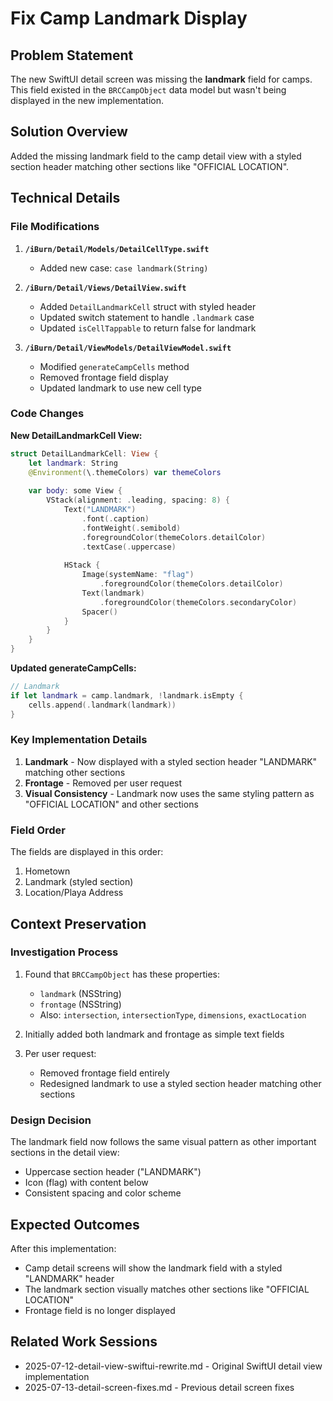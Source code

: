 # Fix Camp Landmark Display

## Problem Statement
The new SwiftUI detail screen was missing the **landmark** field for camps. This field existed in the `BRCCampObject` data model but wasn't being displayed in the new implementation.

## Solution Overview
Added the missing landmark field to the camp detail view with a styled section header matching other sections like "OFFICIAL LOCATION".

## Technical Details

### File Modifications

1. **`/iBurn/Detail/Models/DetailCellType.swift`**
   - Added new case: `case landmark(String)`

2. **`/iBurn/Detail/Views/DetailView.swift`**
   - Added `DetailLandmarkCell` struct with styled header
   - Updated switch statement to handle `.landmark` case
   - Updated `isCellTappable` to return false for landmark

3. **`/iBurn/Detail/ViewModels/DetailViewModel.swift`**
   - Modified `generateCampCells` method
   - Removed frontage field display
   - Updated landmark to use new cell type

### Code Changes

**New DetailLandmarkCell View:**
```swift
struct DetailLandmarkCell: View {
    let landmark: String
    @Environment(\.themeColors) var themeColors
    
    var body: some View {
        VStack(alignment: .leading, spacing: 8) {
            Text("LANDMARK")
                .font(.caption)
                .fontWeight(.semibold)
                .foregroundColor(themeColors.detailColor)
                .textCase(.uppercase)
            
            HStack {
                Image(systemName: "flag")
                    .foregroundColor(themeColors.detailColor)
                Text(landmark)
                    .foregroundColor(themeColors.secondaryColor)
                Spacer()
            }
        }
    }
}
```

**Updated generateCampCells:**
```swift
// Landmark
if let landmark = camp.landmark, !landmark.isEmpty {
    cells.append(.landmark(landmark))
}
```

### Key Implementation Details
1. **Landmark** - Now displayed with a styled section header "LANDMARK" matching other sections
2. **Frontage** - Removed per user request
3. **Visual Consistency** - Landmark now uses the same styling pattern as "OFFICIAL LOCATION" and other sections

### Field Order
The fields are displayed in this order:
1. Hometown
2. Landmark (styled section)
3. Location/Playa Address

## Context Preservation

### Investigation Process
1. Found that `BRCCampObject` has these properties:
   - `landmark` (NSString)
   - `frontage` (NSString)
   - Also: `intersection`, `intersectionType`, `dimensions`, `exactLocation`

2. Initially added both landmark and frontage as simple text fields

3. Per user request:
   - Removed frontage field entirely
   - Redesigned landmark to use a styled section header matching other sections

### Design Decision
The landmark field now follows the same visual pattern as other important sections in the detail view:
- Uppercase section header ("LANDMARK")
- Icon (flag) with content below
- Consistent spacing and color scheme

## Expected Outcomes
After this implementation:
- Camp detail screens will show the landmark field with a styled "LANDMARK" header
- The landmark section visually matches other sections like "OFFICIAL LOCATION"
- Frontage field is no longer displayed

## Related Work Sessions
- 2025-07-12-detail-view-swiftui-rewrite.md - Original SwiftUI detail view implementation
- 2025-07-13-detail-screen-fixes.md - Previous detail screen fixes